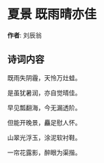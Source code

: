 # 夏景 既雨晴亦佳

**作者**: 刘辰翁

## 诗词内容

既雨失阴霾，天怜万灶蛙。

是虽犹暑润，亦自觉晴佳。

早见瓢翻海，今无漏透阶。

但能开晚景，麤足慰人怀。

山翠光浮玉，涂泥软衬鞋。

一帘花露影，醉眼为渠揩。

